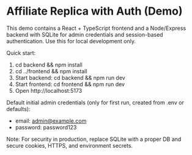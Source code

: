 # Affiliate Replica with Auth (Demo)

This demo contains a React + TypeScript frontend and a Node/Express backend with SQLite for admin credentials
and session-based authentication. Use this for local development only.

Quick start:
1. cd backend && npm install
2. cd ../frontend && npm install
3. Start backend: cd backend && npm run dev
4. Start frontend: cd frontend && npm run dev
5. Open http://localhost:5173

Default initial admin credentials (only for first run, created from .env or defaults):
- email: admin@example.com
- password: password123

Note: For security in production, replace SQLite with a proper DB and secure cookies, HTTPS, and environment secrets.
